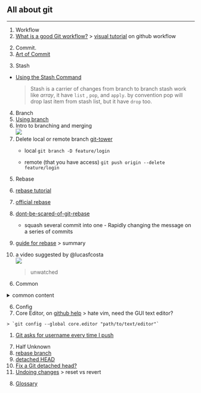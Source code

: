 ## All about git
---

1. Workflow
  1. [What is a good Git workflow?](workflow1)
    > [visual tutorial](https://guides.github.com/introduction/flow/) on github workflow

[workflow1]: https://git-scm.com/book/tr/v2/Git-Tools-Rewriting-History "Better use official"

2. Commit.
  1. [Art of Commit](commit1)

[commit1]: http://alistapart.com/article/the-art-of-the-commit?utm_source=hashnode.com "The Art of the commit by David Demaree"

3. Stash
  - [Using the Stash Command][stash1]
     > Stash is a carrier of changes from branch to branch
     > stash work like *array*, it have `list` , `pop`, and `apply`.
     > by convention pop will drop last item from stash list, but it have `drop` too.

[stash1]: https://www.youtube.com/watch?v=KLEDKgMmbBI

4. Branch
  1. [Using branch][using-branch]
  1. Intro to branching and merging<br>
  [![](https://img.youtube.com/vi/FyAAIHHClqI/0.jpg)](https://www.youtube.com/watch?v=FyAAIHHClqI)
  1. Delete local or remote branch [git-tower](branch1)
      - local
			  `git branch -D feature/login`

      - remote (that you have access)
		 	  `git push origin --delete feature/login`

[using-branch]: https://www.atlassian.com/git/tutorials/using-branches
[branch1]: https://www.git-tower.com/learn/git/faq/delete-remote-branch

5. Rebase
  1. [rebase tutorial](rebase2)
  1. [official rebase](rebase1)
  1. [dont-be-scared-of-git-rebase](rebase3)<br>
      - squash several commit into one
    - Rapidly changing the message on a series of commits

  1. [guide for rebase](rebase4)
    > summary

  1. a video suggested by @lucasfcosta<br>
[![](https://img.youtube.com/vi/SxzjZtJwOgo/0.jpg)](https://www.youtube.com/watch?v=SxzjZtJwOgo)
     > unwatched

[rebase1]: https://git-scm.com/book/tr/v2/Git-Tools-Rewriting-History "Better use official"
[rebase2]: http://rypress.com/tutorials/git/rebasing "tutorial based rebase"
[rebase3]: https://nathanleclaire.com/blog/2014/09/14/dont-be-scared-of-git-rebase/
[rebase4]: https://code.tutsplus.com/tutorials/rewriting-history-with-git-rebase--cms-23191
[rebase-video1]: https://www.youtube.com/watch?v=SxzjZtJwOgo

6. Common
  <details><summary>common content</summary>

    1. [How can I delete a file from git repo?](common1)<br>
    1. [What are the differences between 'git pull' and 'git fetch'?](common2)
    1. [git show-ref](common3)
    1. [ignore file](common4)
    1. [undo modification of one file](common5)
    1. [Please, oh please, use git pull --rebase](common6)
    1. [getting solid at git rebase vs merge](common7)
    1. [git guide no deep shit :)](common8)
    1. [SO QA tag or branch](common9)
    1. clone specific branch
      > git clone -b [branch] [remote_repo]

    1. Use git as to [deploy][git-auto-deploy] your code on vps. alternatively when you store [repo DO][auto-deploy-do]

    1. git log
      > the log of commits, starting from HEAD, and traversing through each connected commit. It’ll start from HEAD and go to the next commit in the chain, then the commit attached to that, etc.  by [joenash][joenashProfile]

    1. git reflog
      > reflog on the other hand is all the commits, not just ones currently connected to HEAD. This is what makes reflog such a powerful tool: it retains commits even once they’ve been revised, reverted or removed. by [joenash][joenashProfile]

    1. [Git rebase interactive the last n commits][commmon10]
    1. [Revert multiple git commits][common11]
    1. [Change commit author at one specific commit][common12]

  </details>


[common1]: http://stackoverflow.com/questions/2047465/how-can-i-delete-a-file-from-git-repo "stackoverflow questions"
[common2]: http://stackoverflow.com/questions/292357/what-are-the-differences-between-git-pull-and-git-fetch "stackoverflow question"
[common3]: https://git-scm.com/docs/git-show-ref
[common4]: https://help.github.com/articles/ignoring-files/ "on our beloved github"
[common5]: http://stackoverflow.com/questions/692246/undo-working-copy-modifications-of-one-file-in-git
[common6]: https://coderwall.com/p/7aymfa/please-oh-please-use-git-pull-rebase
[common7]: https://medium.com/@porteneuve/getting-solid-at-git-rebase-vs-merge-4fa1a48c53aa#.fa8ctsh9o
[common8]: http://rogerdudler.github.io/git-guide/ "no deep shit"
[common9]: http://stackoverflow.com/questions/1457103/how-is-a-tag-different-from-a-branch-which-should-i-use-here
[joenashProfile]: https://github.com/joenash
[commmon10]: https://stackoverflow.com/questions/41464752/git-rebase-interactive-the-last-n-commits
[common11]: https://stackoverflow.com/questions/1463340/revert-multiple-git-commits
[common12]: https://stackoverflow.com/questions/3042437/change-commit-author-at-one-specific-commit
[auto-deploy-do]: https://www.digitalocean.com/community/tutorials/how-to-set-up-automatic-deployment-with-git-with-a-vps
[git-auto-deploy]: https://medium.com/@francoisromain/vps-deploy-with-git-fea605f1303b

6. Config
  1. Core Editor, on [github help](config1)
    > hate vim, need the GUI text editor?

    > `git config --global core.editor "path/to/text/editor"`

  1. [Git asks for username every time I push][config2]

[config1]: https://help.github.com/articles/associating-text-editors-with-git/
[config2]: https://stackoverflow.com/questions/11403407/git-asks-for-username-every-time-i-push

7. Half Unknown
  1. [rebase branch][half1]
  1. [detached HEAD][half2]
  1. [Fix a Git detached head?][half3]
  1. [Undoing changes][half4]
    > reset vs revert

[half1]: https://stackoverflow.com/questions/14893399/rebase-feature-branch-onto-another-feature-branch
[half2]: https://stackoverflow.com/questions/5772192/how-can-i-reconcile-detached-head-with-master-origin
[half3]: https://stackoverflow.com/questions/10228760/fix-a-git-detached-head
[half4]: https://www.atlassian.com/git/tutorials/undoing-changes

8. [Glossary](https://jk.gs/gitglossary.html)
